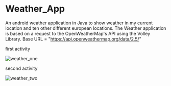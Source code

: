 # Weather_App

An android weather application in Java to show weather in my current location and ten other different european locations.
The Weather application is based on a request to the OpenWeatherMap's API using the Volley Library.
Base URL = "https://api.openweathermap.org/data/2.5/"



first activity

![weather_one](https://user-images.githubusercontent.com/46360191/111190508-d264c800-85bf-11eb-88cf-e4edae7fe22f.jpeg)



second activity

![weather_two](https://user-images.githubusercontent.com/46360191/111190516-d395f500-85bf-11eb-8770-d65eeeb2be35.jpeg)



 



